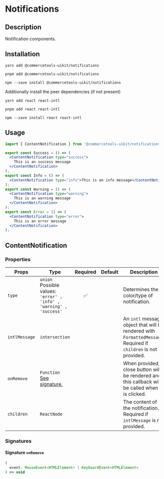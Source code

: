 <!-- THIS IS AN AUTOGENERATED FILE. DO NOT EDIT THIS FILE DIRECTLY. -->
<!-- This file is created by the `pnpm generate-readme` script. -->

# Notifications

## Description

Notification components.

## Installation

```
yarn add @commercetools-uikit/notifications
```

```
pnpm add @commercetools-uikit/notifications
```

```
npm --save install @commercetools-uikit/notifications
```

Additionally install the peer dependencies (if not present)

```
yarn add react react-intl
```

```
pnpm add react react-intl
```

```
npm --save install react react-intl
```

## Usage

```jsx
import { ContentNotification } from '@commercetools-uikit/notifications';

export const Success = () => (
  <ContentNotification type="success">
    This is an success message
  </ContentNotification>
);
export const Info = () => (
  <ContentNotification type="info">This is an info message</ContentNotification>
);
export const Warning = () => (
  <ContentNotification type="warning">
    This is an warning message
  </ContentNotification>
);
export const Error = () => (
  <ContentNotification type="error">
    This is an error message
  </ContentNotification>
);
```

## ContentNotification

### Properties

| Props         | Type                                                                        | Required | Default | Description                                                                                                                    |
| ------------- | --------------------------------------------------------------------------- | :------: | ------- | ------------------------------------------------------------------------------------------------------------------------------ |
| `type`        | `union`<br/>Possible values:<br/>`'error' , 'info' , 'warning' , 'success'` |    ✅    |         | Determines the color/type of notification.                                                                                     |
| `intlMessage` | `intersection`                                                              |          |         | An `intl` message object that will be rendered with `FormattedMessage`.&#xA;<br />&#xA;Required if `children` is not provided. |
| `onRemove`    | `Function`<br/>[See signature.](#signature-onRemove)                        |          |         | When provided, a close button will be rendered and this callback will be&#xA;called when it is clicked.                        |
| `children`    | `ReactNode`                                                                 |          |         | The content of the notification.&#xA;<br />&#xA;Required if `intlMessage` is not provided.                                     |

### Signatures

#### Signature `onRemove`

```ts
(
  event: MouseEvent<HTMLElement> | KeyboardEvent<HTMLElement>
) => void
```

